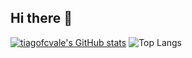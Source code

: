 ## Hi there 👋


[![tiagofcvale's GitHub stats](https://github-readme-stats.vercel.app/api?username=tiagofcvale)](https://github.com/tiagofcvale/github-readme-stats)   ![Top Langs](https://github-readme-stats.vercel.app/api/top-langs/?username=tiagofcvale&layout=compact)
